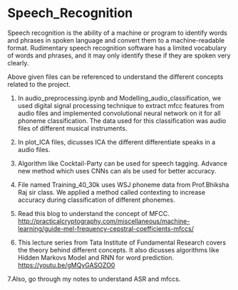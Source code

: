 # Speech_Recognition
Speech recognition is the ability of a machine or program to identify words and phrases in spoken language and convert 
them to a machine-readable format. 
Rudimentary speech recognition software has a limited vocabulary of words and phrases, 
and it may only identify these if they are spoken very clearly.

Above given files can be referenced to understand the different concepts related to the project.
1. In audio_preprocessing.ipynb and Modelling_audio_classification, we used digital signal processing technique to extract mfcc features from audio files
and implemented convolutional neural network on it for all phoneme classification. The data used for this classification was audio files of different musical instruments.

2. In plot_ICA files, dicusses ICA the different differentiate speaks in a audio files.

3. Algorithm like Cocktail-Party can be used for speech tagging. Advance new method which uses CNNs can als be used for better accuracy.

4. File named Training_40_30k uses WSJ phoneme data from Prof.Bhiksha Raj sir class. We applied a method called contexting to increase accuracy during classification of different phonemes.

5. Read this blog to understand the concept of MFCC. http://practicalcryptography.com/miscellaneous/machine-learning/guide-mel-frequency-cepstral-coefficients-mfccs/

6. This lecture series from Tata Institute of Fundamental Research covers the theory behind different concepts. 
It also dicusses algorithms like Hidden Markovs Model and RNN for word prediction.
https://youtu.be/gMQyGASOZO0

7.Also, go through my notes to understand ASR and mfccs.

